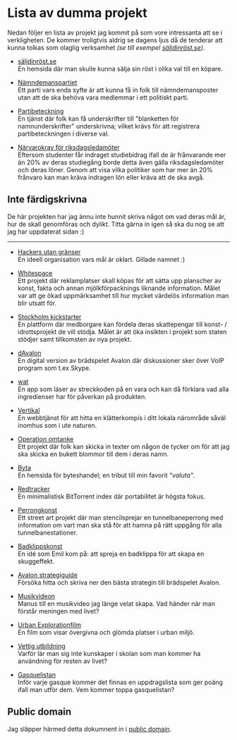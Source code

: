 Lista av dumma projekt
======================

Nedan följer en lista av projekt jag kommit på som vore intressanta att se i
verkligheten. De kommer troligtvis aldrig se dagens ljus då de tenderar att
kunna tolkas som olaglig verksamhet _(se till exempel [säljdinröst.se][salj])_.

*	[säljdinröst.se][salj]  
	En hemsida där man skulle kunna sälja sin röst i olika val till en köpare.

*	[Nämndemanspartiet][Namndemanspartiet]  
	Ett parti vars enda syfte är att kunna få in folk till nämndemansposter utan
	att de ska behöva vara medlemmar i ett politiskt parti.

*	[Partibeteckning][partiunderskrift]  
	En tjänst där folk kan få underskrifter till "blanketten för
	namnunderskrifter" underskrivna; vilket krävs för att registrera
	partibeteckningen i diverse val.

*	[Närvarokrav för riksdagsledamöter][narvarokravforpolitiker]  
	Eftersom studenter får indraget studiebidrag ifall de är frånvarande mer än
	20% av deras studiegång borde detta även gälla riksdagsledamöter och deras
	löner. Genom att visa vilka politiker som har mer än 20% frånvaro kan man
	kräva indragen lön eller kräva att de ska avgå.

Inte färdigskrivna
------------------

De här projekten har jag ännu inte hunnit skriva något om vad deras mål är, hur
de skall genomföras och dylikt. Titta gärna in igen så ska du nog se att jag har
uppdaterat sidan :)

 - - - - - - - - - - - - - - - - - - - - - - - - - - - - - - - - - - - - - - - -

*	[Hackers utan gränser][hackersutangranser]  
	En ideell organisation vars mål är oklart. Gillade namnet :)

*	[Whitespace][whitespace]  
	Ett projekt där reklamplatser skall köpas för att sätta upp planscher av
	konst, fakta och annan mjölkförpacknings liknande information. Målet var att
	ge ökad uppmärksamhet till hur mycket värdelös information man blir utsatt
	för.

*	[Stockholm kickstarter][sthlmkickstarter]  
	En plattform där medborgare kan fördela deras skattepengar till konst- /
	idrottsprojekt de vill stödja. Målet är att öka insikten i projekt som
	staten stödjer samt tillkomsten av nya projekt.

*	[dAvalon][davalon]  
	En digital version av brädspelet Avalon där diskussioner sker över VoIP
	program som t.ex Skype.

*	[wat][wat]  
	En app som läser av streckkoden på en vara och kan då förklara vad alla
	ingredienser har för påverkan på produkten.

*	[Vertikal][vertikal]  
	En webbtjänst för att hitta en klätterkompis i ditt lokala närområde såväl
	inomhus som i ute naturen.

*	[Operation omtanke][operationomtanke]  
	Ett projekt där folk kan skicka in texter om någon de tycker om för att jag
	ska skicka en bukett blommor till dem i deras namn.

*	[Byta][byta]  
	En hemsida för byteshandel; en tribut till min favorit _"valuta"_.

*	[Redtracker][redtracker]  
	En minimalistisk BitTorrent index där portabilitet är högsta fokus.

*	[Perrongkonst][perrongkonst]  
	Ett street art projekt där man stencilsprejar en tunnelbaneperrong med
	information om vart man ska stå för att hamna på rätt uppgång för alla
	tunnelbanestationer.

*	[Badklippskonst][badklippskonst]  
	En idé som Emil kom på: att spreja en badklippa för att skapa en
	skuggeffekt.

*	[Avalon strategiguide][strategiguide]  
	Försöka hitta och skriva ner den bästa strategin till brädspelet Avalon.

*	[Musikvideon][musikvideon]  
	Manus till en musikvideo jag länge velat skapa. Vad händer när man förstår
	meningen med livet?

*	[Urban Explorationfilm][uefilm]  
	En film som visar övergivna och glömda platser i urban miljö.

*	[Vettig utbildning][utbildning]  
	Varför lär man sig inte kunskaper i skolan som man kommer ha användning för
	resten av livet?

*	[Gasquelistan][gasquelistan]  
	Inför varje gasque kommer det finnas en uppdragslista som ger poäng ifall
	man utför dem. Vem kommer toppa gasquelistan?	


[salj]: http://projekt.vaert.se/säljdinröst.se/
[namndemanspartiet]: http://projekt.vaert.se/nämndemanspartiet/
[partiunderskrift]: http://projekt.vaert.se/partibeteckning/
[hackersutangranser]: http://projekt.vaert.se/hackers%20utan%20gränser/
[whitespace]: http://projekt.vaert.se/whitespace/
[sthlmkickstarter]: http://projekt.vaert.se/stockholm%20kickstarter/
[narvarokravforpolitiker]: http://projekt.vaert.se/närvarokrav%20för%20politiker/
[davalon]: http://projekt.vaert.se/davalon/
[wat]: http://projekt.vaert.se/wat/
[vertikal]: http://projekt.vaert.se/vertikal/
[operationomtanke]: http://projekt.vaert.se/operation%20omtanke/
[byta]: http://projekt.vaert.se/byta/
[redtracker]: http://projekt.vaert.se/redtracker/
[perrongkonst]: http://projekt.vaert.se/perrongkonst/
[badklippskonst]: http://projekt.vaert.se/badklippskonst/
[strategiguide]: http://projekt.vaert.se/strategiguide/
[musikvideon]: http://projekt.vaert.se/musikvideon/
[uefilm]: http://projekt.vaert.se/uefilm/
[utbildning]: http://projekt.vaert.se/vettig%20utbildning/
[gasquelistan]: http://projekt.vaert.se/gasquelistan/

Public domain
-------------
Jag släpper härmed detta dokumnent in i [public domain](https://creativecommons.org/publicdomain/zero/1.0/).
